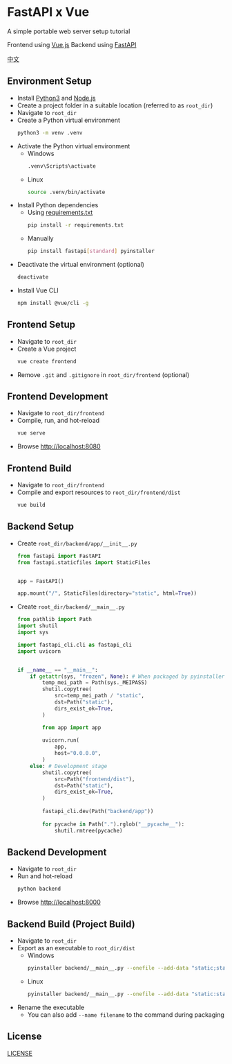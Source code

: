 # FastAPI x Vue

A simple portable web server setup tutorial

Frontend using [Vue.js](https://vuejs.org/)
Backend using [FastAPI](https://fastapi.tiangolo.com/)

[中文](/README.zh.md)

## Environment Setup

- Install [Python3](https://www.python.org/downloads/) and [Node.js](https://nodejs.org/en/download)
- Create a project folder in a suitable location (referred to as `root_dir`)
- Navigate to `root_dir`
- Create a Python virtual environment
    ```bash
    python3 -m venv .venv
    ```
- Activate the Python virtual environment
    - Windows
        ```bash
        .venv\Scripts\activate
        ```
    - Linux
        ```bash
        source .venv/bin/activate
        ```
- Install Python dependencies
    - Using [requirements.txt](/requirements.txt)
        ```bash
        pip install -r requirements.txt
        ```
    - Manually
        ```bash
        pip install fastapi[standard] pyinstaller
        ```
- Deactivate the virtual environment (optional)
    ```bash
    deactivate
    ```
- Install Vue CLI
    ```bash
    npm install @vue/cli -g
    ```

## Frontend Setup

- Navigate to `root_dir`
- Create a Vue project
    ```bash
    vue create frontend
    ```
- Remove `.git` and `.gitignore` in `root_dir/frontend` (optional)

## Frontend Development

- Navigate to `root_dir/frontend`
- Compile, run, and hot-reload
    ```bash
    vue serve
    ```
- Browse [http://localhost:8080](http://localhost:8080)

## Frontend Build

- Navigate to `root_dir/frontend`
- Compile and export resources to `root_dir/frontend/dist`
    ```bash
    vue build
    ```

## Backend Setup

- Create `root_dir/backend/app/__init__.py`
    ```python
    from fastapi import FastAPI
    from fastapi.staticfiles import StaticFiles


    app = FastAPI()

    app.mount("/", StaticFiles(directory="static", html=True))

    ```
- Create `root_dir/backend/__main__.py`
    ```python
    from pathlib import Path
    import shutil
    import sys

    import fastapi_cli.cli as fastapi_cli
    import uvicorn


    if __name__ == "__main__":
        if getattr(sys, "frozen", None): # When packaged by pyinstaller
            temp_mei_path = Path(sys._MEIPASS)
            shutil.copytree(
                src=temp_mei_path / "static",
                dst=Path("static"),
                dirs_exist_ok=True,
            )

            from app import app
            
            uvicorn.run(
                app,
                host="0.0.0.0",
            )
        else: # Development stage
            shutil.copytree(
                src=Path("frontend/dist"),
                dst=Path("static"),
                dirs_exist_ok=True,
            )
            
            fastapi_cli.dev(Path("backend/app"))
            
            for pycache in Path(".").rglob("__pycache__"):
                shutil.rmtree(pycache)

    ```

## Backend Development

- Navigate to `root_dir`
- Run and hot-reload
    ```python
    python backend
    ```
- Browse [http://localhost:8000](http://localhost:8000)

## Backend Build (Project Build)

- Navigate to `root_dir`
- Export as an executable to `root_dir/dist`
    - Windows
        ```bash
        pyinstaller backend/__main__.py --onefile --add-data "static;static"
        ```
    - Linux
        ```bash
        pyinstaller backend/__main__.py --onefile --add-data "static:static"
        ```
- Rename the executable
    - You can also add `--name filename` to the command during packaging

## License

[LICENSE](/LICENSE)
